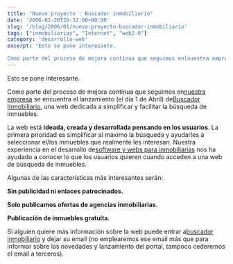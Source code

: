 ```yaml
---
title: "Nuevo proyecto : Buscador inmobiliario"
date: '2006-01-20T20:32:00+00:00'
slug: '/blog/2006/01/nuevo-proyecto-buscador-inmobiliario'
tags: ["inmobiliarias", "Internet", "web2-0"]
category: 'desarrollo-web'
excerpt: "Esto se pone interesante.

Como parte del proceso de mejora contínua que seguimos en[nuestra empresa](http://www.informatica32.com) se encuentra el lanzamiento (el día 1 de Abril) de[Buscador Inmobilia..."
---
```

Esto se pone interesante.

Como parte del proceso de mejora contínua que seguimos en[nuestra empresa](http://www.informatica32.com) se encuentra el lanzamiento (el día 1 de Abril) de[Buscador Inmobiliario](http://www.buscadorinmobiliario.es), una web dedicada a simplificar y facilitar la búsqueda de inmuebles.

La web está **ideada, creada y desarrollada pensando en los usuarios**. La primera prioridad es simplificar al máximo la búsqueda y ayudarles a seleccionar el/los inmuebles que realmente les interesan. Nuestra experiencia en el desarrollo de[software y webs para inmobiliarias](http://www.gestioninmuebles.com) nos ha ayudado a conocer lo que los usuarios quieren cuando acceden a una web de búsqueda de inmuebles.

Algunas de las características más interesantes serán:

**Sin publicidad ni enlaces patrocinados.**

**Solo publicamos ofertas de agencias inmobiliarias.**

**Publicación de inmuebles gratuíta.**

Si alguien quiere más información sobre la web puede entrar a[buscador inmobiliario](http://www.buscadorinmobiliario.es) y dejar su email (no emplearemos ese email más que para informar sobre las novedades y lanzamiento del portal, tampoco cederemos el email a terceros).

